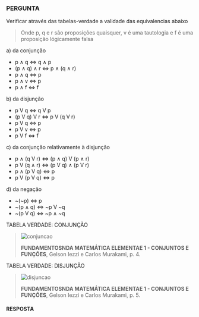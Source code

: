 ### PERGUNTA

Verificar através das tabelas-verdade a validade das equivalencias abaixo

> Onde p, q e r são proposições quaisquer, v é uma tautologia e f é uma proposição lógicamente falsa

a) da conjunção

- p ∧ q ⇔ q ∧ p 
- (p ∧ q) ∧ r ⇔ p ∧ (q ∧ r)
- p ∧ q ⇔ p
- p ∧ v ⇔ p
- p ∧ f ⇔ f

b) da disjunção

- p V q ⇔ q V p 
- (p V q) V r ⇔ p V (q V r)
- p V q ⇔ p
- p V v ⇔ p
- p V f ⇔ f

c) da conjunção relativamente à disjunção

- p ∧ (q V r) ⇔ (p ∧ q) V (p ∧ r)
- p V (q ∧ r) ⇔ (p V q) ∧ (p V r)
- p ∧ (p V q) ⇔ p
- p V (p V q) ⇔ p

d) da negação

- ~(~p) ⇔ p
- ~(p ∧ q) ⇔ ~p V ~q
- ~(p V q) ⇔ ~p ∧ ~q

TABELA VERDADE: CONJUNÇÃO

> ![conjuncao](https://pbs.twimg.com/media/D8twRM-WwAAxXWA?format=jpg&name=small)
>
> **FUNDAMENTOSNDA MATEMÁTICA ELEMENTAE 1 - CONJUNTOS E FUNÇÕES**, Gelson Iezzi e Carlos Murakami, p. 4.

TABELA VERDADE: DISJUNÇÃO

> ![disjuncao](https://pbs.twimg.com/media/D8twZGUW4AE6nDr?format=jpg&name=small)
>
> **FUNDAMENTOSNDA MATEMÁTICA ELEMENTAE 1 - CONJUNTOS E FUNÇÕES**, Gelson Iezzi e Carlos Murakami, p. 5.

#### RESPOSTA
